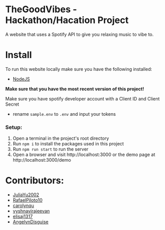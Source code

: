 # TheGoodVibes - Hackathon/Hacation Project
A website that uses a Spotify API to give you relaxing music to vibe to.

# Install
To run this website locally make sure you have the following installed:
- [NodeJS](https://nodejs.org/en/)

<b>Make sure that you have the most recent version of this project!</b>

Make sure you have spotify developer account with a Client ID and Client Secret
- rename `sample.env` to `.env` and input your tokens 

### Setup:
1. Open a terminal in the project's root directory 
2. Run `npm i` to install the packages used in this project
3. Run `npm run start` to run the server
4. Open a browser and visit http://localhost:3000 or the demo page at http://localhost:3000/demo
# Contributors:
* [JuliaYu2002](https://github.com/JuliaYu2002)
* [RafaelPiloto10](https://github.com/RafaelPiloto10)
* [carolynqu](https://github.com/carolynqu)
* [vyshnavirajeevan](https://github.com/vyshnavirajeevan)
* [elisaj1317](https://github.com/elisaj1317)
* [AngelynDisguise](https://github.com/AngelynDisguise)